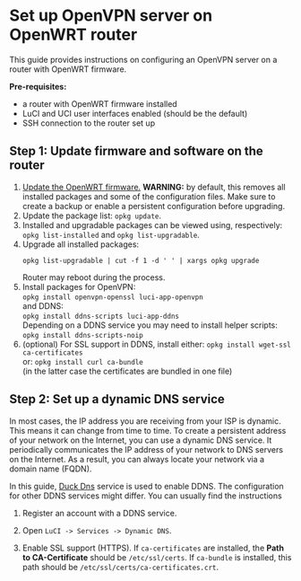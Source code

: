 # Set up OpenVPN server on OpenWRT router

This guide provides instructions on configuring an OpenVPN server on a router with OpenWRT firmware.

**Pre-requisites:**
- a router with OpenWRT firmware installed
- LuCI and UCI user interfaces enabled (should be the default)
- SSH connection to the router set up

## Step 1: Update firmware and software on the router

1. [Update the OpenWRT firmware.](https://openwrt.org/docs/guide-user/installation/generic.sysupgrade) **WARNING:** by default, this removes all installed packages and some of the configuration files. Make sure to create a backup or enable a persistent configuration before upgrading.
2. Update the package list: `opkg update`.
3. Installed and upgradable packages can be viewed using, respectively: `opkg list-installed` and `opkg list-upgradable`.
4. Upgrade all installed packages:
   ```
   opkg list-upgradable | cut -f 1 -d ' ' | xargs opkg upgrade
   ```
   Router may reboot during the process.
5. Install packages for OpenVPN:<br>
   `opkg install openvpn-openssl luci-app-openvpn`<br>
   and DDNS:<br>
   `opkg install ddns-scripts luci-app-ddns`<br>
   Depending on a DDNS service you may need to install helper scripts:<br>
   `opkg install ddns-scripts-noip`
6. (optional) For SSL support in DDNS, install either:
    `opkg install wget-ssl ca-certificates`<br>
    or:
    `opkg install curl ca-bundle`<br> 
    (in the latter case the certificates are bundled in one file)


## Step 2: Set up a dynamic DNS service

In most cases, the IP address you are receiving from your ISP is dynamic. This means it can change from time to time. To create a persistent address of your network on the Internet, you can use a dynamic DNS service. It periodically communicates the IP address of your network to DNS servers on the Internet. As a result, you can always locate your network via a domain name (FQDN).

In this guide, [Duck Dns](https://duckdns.org) service is used to enable DDNS. The configuration for other DDNS services might differ. You can usually find the instructions

1. Register an account with a DDNS service.
2. Open `LuCI -> Services -> Dynamic DNS`.



5. Enable SSL support (HTTPS). If `ca-certificates` are installed, the **Path to CA-Certificate** should be `/etc/ssl/certs`. If `ca-bundle` is installed, this path should be `/etc/ssl/certs/ca-certificates.crt`.
